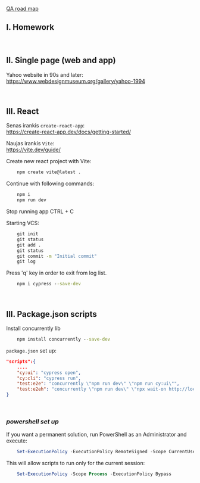 
[QA road map](https://roadmap.sh/qa)

## I. Homework




<br>

## II. Single page (web and app)

Yahoo website in 90s and later: 
https://www.webdesignmuseum.org/gallery/yahoo-1994


<br>

## III. React

Senas irankis `create-react-app`:  
https://create-react-app.dev/docs/getting-started/  


Naujas irankis `Vite`:  
https://vite.dev/guide/  


Create new react project with Vite:  
```cmd
    npm create vite@latest .
```

Continue with following commands:  
```cmd
    npm i
    npm run dev
```

Stop running app CTRL + C  

Starting VCS:  
```cmd
    git init
    git status
    git add .
    git status
    git commit -m "Initial commit"
    git log
```
Press 'q' key in order to exit from log list.

```cmd
    npm i cypress --save-dev
```

<br>

## III. Package.json scripts

Install concurrently lib
```cmd
    npm install concurrently --save-dev
```

`package.json` set up:  
```json
"scripts":{
    ....
    "cy:ui": "cypress open",
    "cy:cli": "cypress run",
    "test:e2e": "concurrently \"npm run dev\" \"npm run cy:ui\"",
    "test:e2eh": "concurrently \"npm run dev\" \"npx wait-on http://localhost:5173 && npm run cy:cli\""
}
```

<br>

### ***powershell set up***

If you want a permanent solution, run PowerShell as an Administrator and execute:  
```powershell
    Set-ExecutionPolicy -ExecutionPolicy RemoteSigned -Scope CurrentUser
```  

This will allow scripts to run only for the current session:
    
```powershell
    Set-ExecutionPolicy -Scope Process -ExecutionPolicy Bypass
```


